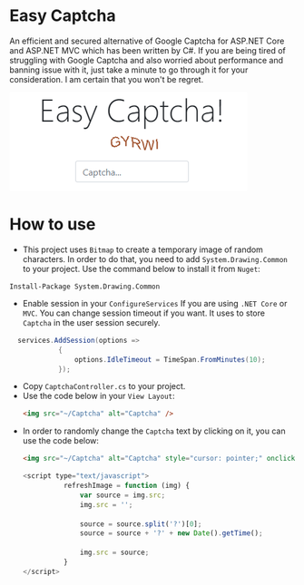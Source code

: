 # Easy Captcha
An efficient and secured alternative of Google Captcha for ASP.NET Core and ASP.NET MVC which has been written by C#. If you are being tired of struggling with Google Captcha and also worried about performance and banning issue with it, just take a minute to go through it for your consideration. I am certain that you won't be regret.

![Easy Captcha](/EasyCaptcha/wwwroot/img/easyCaptcha.PNG)

# How to use
* This project uses `Bitmap` to create a temporary image of random characters. In order to do that, you need to add `System.Drawing.Common` to your project. Use the command below to install it from `Nuget`:
```
Install-Package System.Drawing.Common
```
* Enable session in your `ConfigureServices` If you are using `.NET Core` or `MVC`. You can change session timeout if you want. It uses to store `Captcha` in the user session securely.
```C#
  services.AddSession(options =>
            {
                options.IdleTimeout = TimeSpan.FromMinutes(10);
            });
```            
* Copy `CaptchaController.cs` to your project.
* Use the code below in your `View Layout`:
  ```HTML
  <img src="~/Captcha" alt="Captcha" />
  ```
* In order to randomly change the `Captcha` text by clicking on it, you can use the code below:
  ```HTML
  <img src="~/Captcha" alt="Captcha" style="cursor: pointer;" onclick="refreshImage(this);" />
  ```
  ```Javascript
  <script type="text/javascript">
            refreshImage = function (img) {
                var source = img.src;
                img.src = '';

                source = source.split('?')[0];
                source = source + '?' + new Date().getTime();

                img.src = source;
            }
  </script>
  ```
